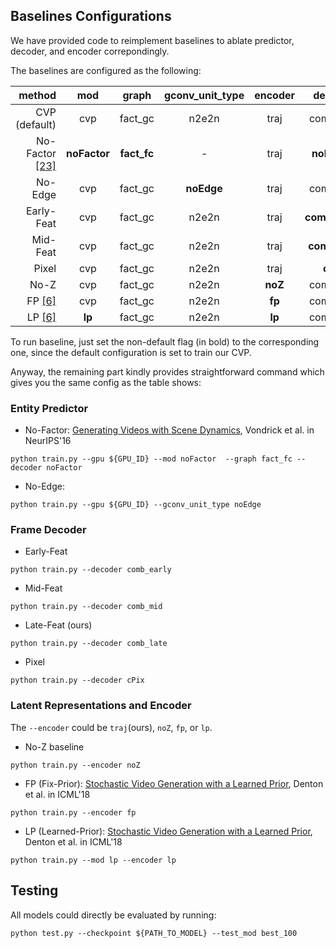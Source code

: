 ## Baselines Configurations
We have provided code to reimplement baselines to ablate predictor, decoder, and encoder correpondingly.


The baselines are configured as the following:

 method | mod | graph | gconv_unit_type | encoder | decoder 
---:|:---: | :---: | :---: | :---: | :---:
CVP (default) |  cvp | fact_gc | n2e2n | traj | comb_late
No-Factor [[23]](https://papers.nips.cc/paper/6194-generating-videos-with-scene-dynamics) | **noFactor** | **fact_fc** | - | traj | **noFactor** 
No-Edge | cvp | fact_gc | **noEdge** | traj | comb_late
Early-Feat | cvp | fact_gc | n2e2n | traj | **comb_early**
Mid-Feat | cvp | fact_gc | n2e2n | traj | **comb_mid**
Pixel | cvp | fact_gc | n2e2n | traj | **cPix**
No-Z  | cvp | fact_gc | n2e2n | **noZ**| comb_late
FP [[6]](https://arxiv.org/pdf/1802.07687.pdf)  | cvp | fact_gc | n2e2n | **fp**| comb_late
LP [[6]](https://arxiv.org/pdf/1802.07687.pdf)  | **lp** | fact_gc | n2e2n | **lp**| comb_late

To run baseline, just set the non-default flag (in bold) to the corresponding one, since the default configuration is set to train our CVP.

Anyway, the remaining part kindly provides straightforward command which gives you the same config as the table shows:
### Entity Predictor
- No-Factor: [Generating Videos with Scene Dynamics](https://papers.nips.cc/paper/6194-generating-videos-with-scene-dynamics), Vondrick et al. in NeurIPS'16
```angular2
python train.py --gpu ${GPU_ID} --mod noFactor  --graph fact_fc --decoder noFactor
```
- No-Edge:
```angular2
python train.py --gpu ${GPU_ID} --gconv_unit_type noEdge
```

### Frame Decoder
- Early-Feat
```
python train.py --decoder comb_early
```
- Mid-Feat
```
python train.py --decoder comb_mid
```
- Late-Feat (ours)
```
python train.py --decoder comb_late
```
- Pixel
```
python train.py --decoder cPix
```

### Latent Representations and Encoder
The `--encoder` could be `traj`(ours), `noZ`, `fp`, or `lp`.

- No-Z baseline
``` 
python train.py --encoder noZ
```
- FP (Fix-Prior): [Stochastic Video Generation with a Learned Prior](https://arxiv.org/pdf/1802.07687.pdf), Denton et al. in ICML'18
```
python train.py --encoder fp
```
- LP (Learned-Prior): [Stochastic Video Generation with a Learned Prior](https://arxiv.org/pdf/1802.07687.pdf), Denton et al. in ICML'18
```
python train.py --mod lp --encoder lp
```


## Testing
All models could directly be evaluated by running:
```angular2
python test.py --checkpoint ${PATH_TO_MODEL} --test_mod best_100
```

